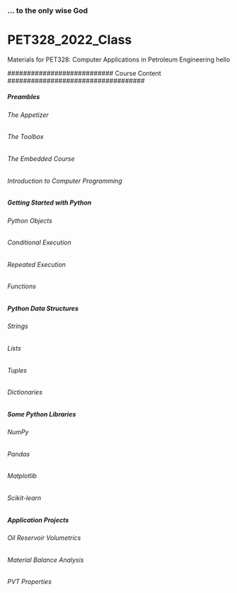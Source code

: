 ### ... to the only wise God

# PET328_2022_Class
Materials for PET328: Computer Applications in Petroleum Engineering
hello

########################### Course Content ###################################

##### Preambles
###### The Appetizer
###### The Toolbox
###### The Embedded Course
###### Introduction to Computer Programming

##### Getting Started with Python
###### Python Objects
###### Conditional Execution
###### Repeated Execution
###### Functions
  
##### Python Data Structures
###### Strings
###### Lists
###### Tuples
###### Dictionaries
  
##### Some Python Libraries
###### NumPy
###### Pandas
###### Matplotlib
###### Scikit-learn

##### Application Projects
###### Oil Reservoir Volumetrics
###### Material Balance Analysis
###### PVT Properties
